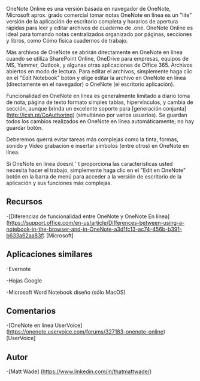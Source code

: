 
OneNote Online es una versión basada en navegador de OneNote, Microsoft
aprox. grado comercial tomar notas OneNote en línea es un \"lite\" versión
de la aplicación de escritorio completa y horarios de apertura rápidas para
leer y editar archivos de cuaderno de .one. OneNote Online es ideal para
tomando notas centralizados organizado por páginas, secciones y libros, como
Cómo física cuadernos de trabajo.

Más archivos de OneNote se abrirán directamente en OneNote en línea cuando se utiliza
SharePoint Online, OneDrive para empresas, equipos de MS, Yammer, Outlook, y
algunas otras aplicaciones de Office 365. Archivos abiertos en modo de lectura. Para editar el
archivos, simplemente haga clic en el \"Edit Notebook\" botón y elige editar la
archivo en OneNote en línea (directamente en el navegador) o OneNote (el escritorio
aplicación).

Funcionalidad en OneNote en línea es generalmente limitado a diario
toma de nota, página de texto formato simples tablas, hipervínculos, y
cambia de sección, aunque brinda un excelente soporte para
[generación conjunta] (http://icsh.pt/CoAuthoring) (simultáneo por
varios usuarios). Se guardan todos los cambios realizados en OneNote en línea
automáticamente; no hay guardar botón.

Deberemos querrá evitar tareas más complejas como la tinta, formas, sonido y
Video grabación e insertar símbolos (entre otros) en OneNote en línea.

Si OneNote en línea doesn\ ' t proporciona las características usted necesita hacer el trabajo,
simplemente haga clic en el \"Edit en OneNote\" botón en la barra de menú para acceder a
la versión de escritorio de la aplicación y sus funciones más complejas.

Recursos
---------

-[Diferencias de funcionalidad entre OneNote y OneNote
    En línea] (https://support.office.com/en-us/article/Differences-between-using-a-notebook-in-the-browser-and-in-OneNote-a3d1fc13-ac74-456b-b391-b633a62aa83f)
    \[Microsoft\]

Aplicaciones similares
--------------------

-Evernote

-Hojas Google

-Microsoft Word Notebook diseño (sólo MacOS)

Comentarios
---------

-[OneNote en línea UserVoice] (https://onenote.uservoice.com/forums/327183-onenote-online)
    \[UserVoice\]

Autor
---------

-[Matt Wade] (https://www.linkedin.com/in/thatmattwade/)

